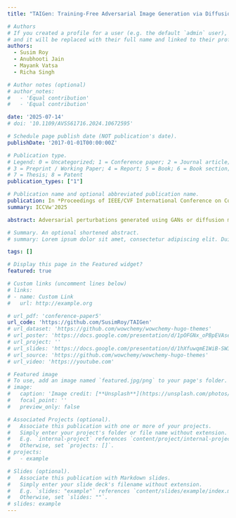 ```yaml
---
title: "TAIGen: Training-Free Adversarial Image Generation via Diffusion Models"

# Authors
# If you created a profile for a user (e.g. the default `admin` user), write the username (folder name) here
# and it will be replaced with their full name and linked to their profile.
authors:
  - Susim Roy
  - Anubhooti Jain
  - Mayank Vatsa
  - Richa Singh

# Author notes (optional)
# author_notes:
#   - 'Equal contribution'
#   - 'Equal contribution'

date: '2025-07-14'
# doi: '10.1109/AVSS61716.2024.10672595'

# Schedule page publish date (NOT publication's date).
publishDate: '2017-01-01T00:00:00Z'

# Publication type.
# Legend: 0 = Uncategorized; 1 = Conference paper; 2 = Journal article;
# 3 = Preprint / Working Paper; 4 = Report; 5 = Book; 6 = Book section;
# 7 = Thesis; 8 = Patent
publication_types: ["1"]

# Publication name and optional abbreviated publication name.
publication: In *Proceedings of IEEE/CVF International Conference on Computer Vision, Workshop on Biometrics, Identity and Behaviour Science(ICCVw'25)(Oral)*
summary: ICCVw'2025

abstract: Adversarial perturbations generated using GANs or diffusion models often suffer from issues such as poor quality, long generation runtime, and high computational costs. Additionally, diffusion models are known to have been trained on large sets of training data, which makes it hard to control the generated data. Thus, we explore the plethora of feature variations in the diffusion model backbone to select the right properties for unintended perturbations. To this end, we propose TAIGen, a novel black-box, training-free adversarial attack method. TAIGen utilizes unconditional diffusion models to generate perturbations efficiently in just a few sampling steps. Our approach introduces a selective channel-based mechanism that integrates attention maps and GradCAM that are both robust and imperceptible. These perturbations are also transferable to unseen classifiers, increasing their overall impact. The effectiveness of TAIGen is validated across the ImageNet, CIFAR-10, and CelebA-HQ datasets. In the challenging black-box setting on ImageNet using VGGNet as the source model, TAIGen achieves attack success rates of 70.6% on ResNet, 80.8% on MNASNet, and 97.81% on ShuffleNet.

# Summary. An optional shortened abstract.
# summary: Lorem ipsum dolor sit amet, consectetur adipiscing elit. Duis posuere tellus ac convallis placerat. Proin tincidunt magna sed ex sollicitudin condimentum.

tags: []

# Display this page in the Featured widget?
featured: true

# Custom links (uncomment lines below)
# links:
# - name: Custom Link
#   url: http://example.org

# url_pdf: 'conference-paper5'
url_code: 'https://github.com/SusimRoy/TAIGen'
# url_dataset: 'https://github.com/wowchemy/wowchemy-hugo-themes'
# url_poster: 'https://docs.google.com/presentation/d/1pOFGNx_oPBpEVAse6PstWjDb3vOCitlG3lD0cOpUO14/edit?usp=sharing'
# url_project: ''
# url_slides: 'https://docs.google.com/presentation/d/1hXfuwqmE1WiB-SW3Gxw1UXfzuJ73GsUHZgV701n1JyY/edit?usp=sharing'
# url_source: 'https://github.com/wowchemy/wowchemy-hugo-themes'
# url_video: 'https://youtube.com'

# Featured image
# To use, add an image named `featured.jpg/png` to your page's folder.
# image:
#   caption: 'Image credit: [**Unsplash**](https://unsplash.com/photos/pLCdAaMFLTE)'
#   focal_point: ''
#   preview_only: false

# Associated Projects (optional).
#   Associate this publication with one or more of your projects.
#   Simply enter your project's folder or file name without extension.
#   E.g. `internal-project` references `content/project/internal-project/index.md`.
#   Otherwise, set `projects: []`.
# projects:
#   - example

# Slides (optional).
#   Associate this publication with Markdown slides.
#   Simply enter your slide deck's filename without extension.
#   E.g. `slides: "example"` references `content/slides/example/index.md`.
#   Otherwise, set `slides: ""`.
# slides: example
---
```


<!-- # {{% callout note %}}
# Click the _Cite_ button above to demo the feature to enable visitors to import publication metadata into their reference management software.
# {{% /callout %}}

# {{% callout note %}}
# Create your slides in Markdown - click the _Slides_ button to check out the example.
# {{% /callout %}}

# Supplementary notes can be added here, including [code, math, and images](https://wowchemy.com/docs/writing-markdown-latex/). -->
